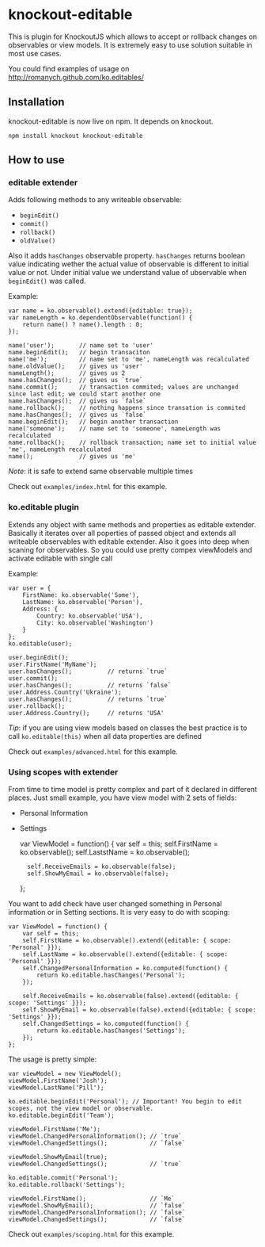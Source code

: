 ﻿# knockout-editable

This is plugin for KnockoutJS which allows to accept or rollback changes on observables or view models.
It is extremely easy to use solution suitable in most use cases.

You could find examples of usage on http://romanych.github.com/ko.editables/

## Installation

knockout-editable is now live on npm. It depends on knockout.

	npm install knockout knockout-editable

## How to use

### editable extender

Adds following methods to any writeable observable:

* `beginEdit()`
* `commit()`
* `rollback() `
* `oldValue() `

Also it adds `hasChanges` observable property.
`hasChanges` returns boolean value indicating wether the actual value of observable is different to initial value or not.
Under initial value we understand value of ubservable when `beginEdit()` was called.

Example:

    var name = ko.observable().extend({editable: true});
    var nameLength = ko.dependentObservable(function() {
        return name() ? name().length : 0;
    });

    name('user');       // name set to 'user'
    name.beginEdit();   // begin transaciton
    name('me');         // name set to 'me', nameLength was recalculated
	name.oldValue(); 	// gives us 'user'
    nameLength();       // gives us 2
    name.hasChanges();  // gives us `true`
    name.commit();      // transaction commited; values are unchanged since last edit; we could start another one
    name.hasChanges();  // gives us `false`
    name.rollback();    // nothing happens since transation is commited
    name.hasChanges();  // gives us `false`
    name.beginEdit();   // begin another transaction
    name('someone');    // name set to 'someone', nameLength was recalculated
    name.rollback();    // rollback transaction; name set to initial value 'me', nameLength recalculated
    name();             // gives us 'me'

*Note*: it is safe to extend same observable multiple times

Check out `examples/index.html` for this example.

### ko.editable plugin

Extends any object with same methods and properties as editable extender.
Basically it iterates over all poperties of passed object and extends all writeable observables with editable extender.
Also it goes into deep when scaning for observables. So you could use pretty compex viewModels and activate editable with single call

Example:

    var user = {
        FirstName: ko.observable('Some'),
        LastName: ko.observable('Person'),
        Address: {
            Country: ko.observable('USA'),
            City: ko.observable('Washington')
        }
    };
    ko.editable(user);

    user.beginEdit();
    user.FirstName('MyName');
    user.hasChanges();          // returns `true`
    user.commit();
    user.hasChanges();          // returns `false`
    user.Address.Country('Ukraine');
    user.hasChanges();          // returns `true`
    user.rollback();
    user.Address.Country();     // returns 'USA'

*Tip*: if you are using view models based on classes the best practice is to call
`ko.editable(this)` when all data properties are defined

Check out `examples/advanced.html` for this example.

### Using scopes with extender

From time to time model is pretty complex and part of it declared in different places. Just small example, you have view model with 2 sets of fields:
* Personal Information
* Settings

	var ViewModel = function() {
		var self = this;
		self.FirstName = ko.observable();
		self.LaststName = ko.observable();

		self.ReceiveEmails = ko.observable(false);
		self.ShowMyEmail = ko.observable(false);
	};

You want to add check have user changed something in Personal information or in Setting sections. It is very easy to do with scoping:

	var ViewModel = function() {
		var self = this;
		self.FirstName = ko.observable().extend({editable: { scope: 'Personal' }});
		self.LastName = ko.observable().extend({editable: { scope: 'Personal' }});
		self.ChangedPersonalInformation = ko.computed(function() {
			return ko.editable.hasChanges('Personal');
		});

		self.ReceiveEmails = ko.observable(false).extend({editable: { scope: 'Settings' }});
		self.ShowMyEmail = ko.observable(false).extend({editable: { scope: 'Settings' }});
		self.ChangedSettings = ko.computed(function() {
			return ko.editable.hasChanges('Settings');
		});
	};

The usage is pretty simple:

	var viewModel = new ViewModel();
	viewModel.FirstName('Josh');
	viewModel.LastName('Pill');

	ko.editable.beginEdit('Personal'); // Important! You begin to edit scopes, not the view model or observable.
	ko.editable.beginEdit('Team');

	viewModel.FirstName('Me');
	viewModel.ChangedPersonalInformation(); // `true`
	viewModel.ChangedSettings();            // `false`

	viewModel.ShowMyEmail(true);
	viewModel.ChangedSettings();            // `true`

	ko.editable.commit('Personal');
	ko.editable.rollback('Settings');

	viewModel.FirstName();                  // `Me`
	viewModel.ShowMyEmail();                // `false`
	viewModel.ChangedPersonalInformation(); // `false`
	viewModel.ChangedSettings();            // `false`

Check out `examples/scoping.html` for this example.
